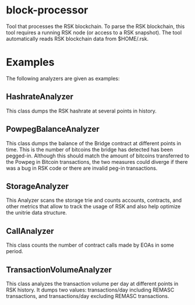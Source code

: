 # block-processor

Tool that processes the RSK blockchain. To parse the RSK blockchain, this tool requires a running RSK node (or access to a RSK snapshot). The tool automatically reads RSK blockchain data from $HOME/.rsk.

# Examples

The following analyzers are given as examples:

## HashrateAnalyzer
This class dumps the RSK hashrate at several points in history.

## PowpegBalanceAnalyzer
This class dumps the balance of the Bridge contract at different points in time. This is the number  of bitcoins the bridge has detected has been pegged-in. Although this should match the amount of bitcoins transferred to the Powpeg in Bitcoin transactions, the two measures could diverge if there was a bug in RSK code or there are invalid peg-in transactions.

## StorageAnalyzer
This Analyzer scans the storage trie and counts accounts, contracts, and other metrics that allow to track the usage of RSK and also  help optimize the unitrie data structure.

## CallAnalyzer
This class counts the number of contract calls made by EOAs in some period.

## TransactionVolumeAnalyzer
This class analyzes the transaction volume per day at different points in RSK history. It dumps two values: transactions/day including REMASC transactions, and transactions/day excluding REMASC transactions.

